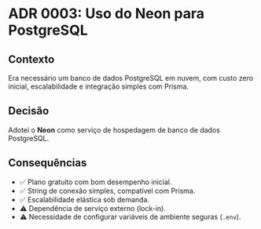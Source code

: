 # ADR 0003: Uso do Neon para PostgreSQL

## Contexto

Era necessário um banco de dados PostgreSQL em nuvem, com custo zero inicial, escalabilidade e integração simples com Prisma.

## Decisão

Adotei o **Neon** como serviço de hospedagem de banco de dados PostgreSQL.

## Consequências

- ✅ Plano gratuito com bom desempenho inicial.
- ✅ String de conexão simples, compatível com Prisma.
- ✅ Escalabilidade elástica sob demanda.
- ⚠️ Dependência de serviço externo (lock-in).
- ⚠️ Necessidade de configurar variáveis de ambiente seguras (`.env`).
